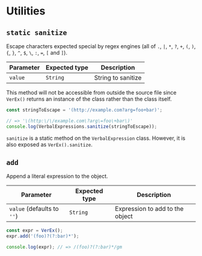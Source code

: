 # Utilities

## `static sanitize`

Escape characters expected special by regex engines (all of `.`, `|`, `*`, `?`, `+`, `(`, `)`, `{`, `}`, `^`, `$`, `\`, `:`, `=`, `[` and `]`).

Parameter | Expected type | Description
----------|---------------|-------------------
`value`   | `String`      | String to sanitize

This method will not be accessible from outside the source file since `VerEx()` returns an instance of the class rather than the class itself.

```js
const stringToEscape = '(http://example.com?arg=foo+bar)';

// => '\(http:\/\/example.com\?arg\=foo\+bar\)'
console.log(VerbalExpressions.sanitize(stringToEscape));
```

`sanitize` is a static method on the `VerbalExpression` class. However, it is also exposed as `VerEx().sanitize`.

## `add`

Append a literal expression to the object.

Parameter                   | Expected type | Description
----------------------------|---------------|--------------------------------
`value` (defaults to `''`)  | `String`      | Expression to add to the object

```js
const expr = VerEx();
expr.add('(foo)?(?:bar)*');

console.log(expr); // => /(foo)?(?:bar)*/gm
```
